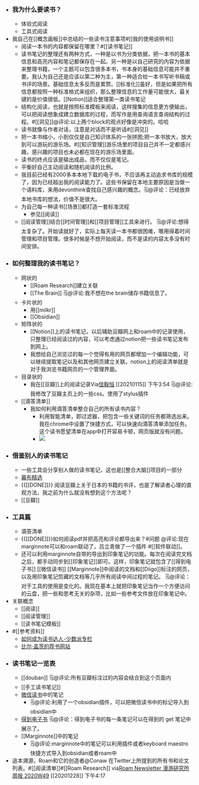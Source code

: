 - ### 我为什么要读书？
    - 体验式阅读
    - 工具式阅读
- 我自己在[[概念画板]]中总结的一些读书注意事项#[[我的使用说明书]]
    - 阅读一本书的内容都保留在哪里？#[[读书笔记]]
    - 读书笔记的整理还有两种方式，一种是以书为分类依据，把一本书的基本信息和高亮内容和笔记都保存在一起。另一种是以自己研究的内容为依据来整理书籍，一个主题可以包含很多本书，书本身的基础信息可能并不重要。我认为自己还是应该以第二种为主，第一种适合给一本书写听书稿或书评的场景。基础信息太多反而是累赘。[[标准化]]虽好，但是如果把所有信息都按照一种标准格式来组织，那么整理信息的工作量可能很大，最关键的是价值很低。[[Notion]]适合整理第一类读书笔记
    - 结构化阅读，也就是按照标准模板来阅读，这样搜集的信息更方便输出，可以把阅读想象成建立数据库的过程，而写作是用查询语言查询结构的过程。#[[洞见]]@评论:以上两个block的观点好像是冲突的。哈哈
    - 读书就像与作者对话，注意是对话而不是听话#[[洞见]]
    - 把一本书缩小，小到仅仅是自己知识体系的一张拼图;把一本书放大，放大到可以游玩的游乐场。#[[知识管理]]游乐场里的项目自己并不一定都感兴趣，感兴趣的项目也未必都在现在的游乐场里面。
    - 读书的终点应该是输出成品，而不仅仅是笔记。
    - 平衡好自己主动阅读和随机阅读的比例。
    - 我目前已经有2000多本本地下载的电子书，不应该再主动追求书库的规模了，因为已经超出我的阅读能力了。这些书保留在本地主要原因是当做一个语料库，来用devonthink查找自己感兴趣的概念。🗒@评论：已经放弃本地书库的想法，价值不是很大。
    - 为自己每一种读书[[场景]]都打造一套标准流程
        - 参见[[阅读]]
    - [[阅读管理]]结合[[时间管理]]和[[项目管理]]工具来进行。 🗒@评论:想得太复杂了。开始读就好了，实际上每天读一本书都很困难，哪用得着时间管理和项目管理。很多时候是不想开始阅读，而不是读的内容太多没有时间安排。
- ### 如何整理我的读书笔记？
    - 网状的
        - [[Roam Research]]建立关联
        - [[The Brain]] 🗒@评论:我不想在the brain储存书籍信息了。
    - 卡片状的
        - 用[[milkr]]
        - [[Obsidian]]
    - 矩阵状的
        - [[Notion]]上的读书笔记，以后辅助豆瓣网上和roam中的记录使用，只整理已经阅读过的内容，可以考虑通过notion把一些读书笔记发布到网上。
        - 我想给自己浏览过的每一个觉得有用的网页都增加一个编辑功能，可以继续提取笔记以及和其他网页建立关联。notion上的阅读清单就是对于我浏览书籍网页的一个管理界面。
    - 目录状的
        - 我在[[豆瓣]]上的阅读记录Via[信毅恒](https://www.douban.com/people/183452265/) [[20210115]] 下午3:54 🗒@评论:我修改了豆瓣主页上的一些css。使用了stylus插件
    - [[滴答清单]]
        - 我如何利用滴答清单整合自己的所有读书内容？
            - 利用智能清单，即过滤器，把包含一些关键词的任务都筛选出来。我在chrome中设置了快捷方式，可以快速向滴答清单添加任务。这个读书愿望清单在app中打开容易卡顿，网页版就没有问题。
            - ![](https://firebasestorage.googleapis.com/v0/b/firescript-577a2.appspot.com/o/imgs%2Fapp%2Fxinyiheng%2FM5mvnlzLoF.png?alt=media&token=fec6a619-826e-4703-af48-aea020fad9fe)
- ### 借鉴别人的读书笔记
    - 一些工具会分享别人做的读书笔记，这也是[[整合大脑]]项目的一部分
    - [幕布精选](https://mubu.com/explore#16)
    - {{[[DONE]]}} 阅读豆瓣上关于日本的书籍的书评，也是了解读者心理的直观方法，我之前为什么就没有想到这个方法呢？
    - [[豆瓣]]
- ### 工具篇
    - 滴答清单
    - {{[[DONE]]}}如何阅读pdf并把高亮和评论都导出来？#问题 @评论:现在marginnote可以和roam联动了，吕立青做了一个插件
      #[[软件联动]]。 
    - 还可以利用marginnote自带的导出到印象笔记的功能。每次在阅读完文档之后，都手动同步到[[印象笔记]]即可。这样，印象笔记就包含了[[得到电子书]] [[微信读书]] [[Marginnote]]中阅读的文档和[[Diigo]]标注的网页，以及用印象笔记剪藏的文档等几乎所有阅读中间过程的笔记。 🗒@评论：对于工具的使用是变化的。我现在基本上就把印象笔记当作一个方便访问的云盘，把一些和思考无关的杂项，比如一些参考文件放在印象笔记中。
- 关联概念
    - [[阅读]]
    - [[阅读管理]]
    - [[读书笔记模板]]
- #[[参考资料]]
    - [如何成为读书达人-少数派专栏](https://sspai.com/topic/252)
    - [比尔·盖茨的荐书网站](https://www.gatesnotes.com/Books#access_token=PWvz4L-QGK09Wa_lf0d-IfG_NVatPaetkxAMzpQCewNkkNVyQImduyUYEyYfhc0vxvt-J5zlBap97rgXzvNYwKiEJok8Q0ixVMd7OcATVT8ZjObmeTJR-UbGFH2x68NRPTf8kM37rFYNOiAW-bMV6RQXDCXp2SiWtSYma3ruJ19hWkHllcsiFXYwb9peNI6TZd3MZl6Un4cyVVqGhrxgGHn8dBXNPOZdaYDU90nm3GOtC_R2DyLowdzVHL8307x5FZXJZhJMoIiYWeueaG9Rpjdu2thJP0xOhPkTD1D08AZCdaAszGj9B2c_nlHFHHY2xc3nnnMtTTf8BU3mAqUEafapsw_0HgKQ_s4mViHQsh0D55njeJSZROxjSDLVPqwPxRznBAS06AP5DUHLCgPRHVMYJJP1VzvetiuqetMlVEvvxyfHzlvRbrKqwQ2LoQOjMALvzmjNiKfa1U2XxVZ9uxxk2bbBJ9ZqNeNqjN17bmoMbpa4dHf3eMnZyodFD0PHtoLD2CnFT-njslOR8rbHFWUsLKnr7FJFpQZjTQjnPH8lYKdqhij_cT0yzxRvCqSTFN39MWjR81vtTAqrft3Ga60jjBqtcEDX9ucf_sQJOpw&token_type=bearer&expires_in=86400000&state=mYVrRzaq8rfzt39HnQSQpeow95OBq6oivEwbUbYsGuM1)
- ### 读书笔记一览表
    - [[douban]] 🗒@评论:所有豆瓣标注过的内容会结合到这个页面内
    - [[手工读书笔记]]
    - [微信读书](obsidian://open?vault=Roam%20Research&file=%E5%BE%AE%E4%BF%A1%E8%AF%BB%E4%B9%A6%2F%E7%99%BE%E5%B1%8A%E7%8E%AF%E6%B3%95%2F%E7%99%BE%E5%B1%8A%E7%8E%AF%E6%B3%95)中的笔记
        - 🗒@评论:利用了一个obsidian插件，可以把微信读书中的标记导入到obsidian中
    - [得到电子书](https://app.yinxiang.com/shard/s63/nl/13797828/fe68f1fd-41e9-4b9f-a9e9-b044e004ee57/)  🗒@评论：得到电子书的每一条笔记可以在得到的 get 笔记中展示了。
    - [[Marginnote]]中的笔记
        - 🗒@评论:marginnote中的笔记可以利用插件或者keyboard maestro快捷方式导入到obsidian或者roam中
- 追本溯源，Roam和它的创造者@Conaw 在Twitter上所提到的所有书和论文列表。#[[阅读清单]]#[[Roam Research]]
  via[Roam Newsletter 漫游研究所周报 2020W49](https://mp.weixin.qq.com/s/ASjVc3rPC0aWKNPmjPandw)
  [[20201228]] 下午4:17
